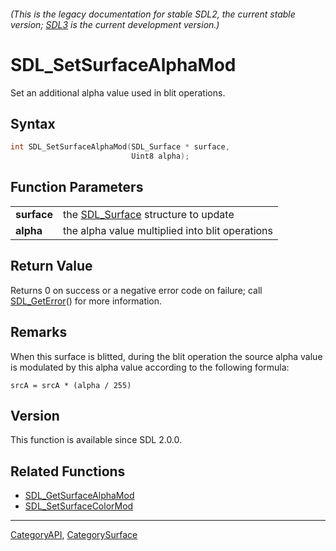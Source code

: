 ###### (This is the legacy documentation for stable SDL2, the current stable version; [SDL3](https://wiki.libsdl.org/SDL3/) is the current development version.)
# SDL_SetSurfaceAlphaMod

Set an additional alpha value used in blit operations.

## Syntax

```c
int SDL_SetSurfaceAlphaMod(SDL_Surface * surface,
                           Uint8 alpha);

```

## Function Parameters

|                 |                                                    |
| --------------- | -------------------------------------------------- |
| **surface**     | the [SDL_Surface](SDL_Surface) structure to update |
| **alpha**       | the alpha value multiplied into blit operations    |

## Return Value

Returns 0 on success or a negative error code on failure; call
[SDL_GetError](SDL_GetError)() for more information.

## Remarks

When this surface is blitted, during the blit operation the source alpha
value is modulated by this alpha value according to the following formula:

`srcA = srcA * (alpha / 255)`

## Version

This function is available since SDL 2.0.0.

## Related Functions

* [SDL_GetSurfaceAlphaMod](SDL_GetSurfaceAlphaMod)
* [SDL_SetSurfaceColorMod](SDL_SetSurfaceColorMod)

----
[CategoryAPI](CategoryAPI), [CategorySurface](CategorySurface)

